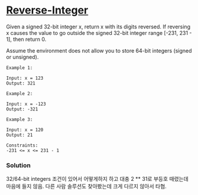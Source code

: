 # [Reverse-Integer](https://leetcode.com/problems/reverse-integer/)

Given a signed 32-bit integer x, return x with its digits reversed. If reversing x causes the value to go outside the signed 32-bit integer range [-231, 231 - 1], then return 0.

Assume the environment does not allow you to store 64-bit integers (signed or unsigned).

```
Example 1:

Input: x = 123
Output: 321
``` 

```
Example 2:

Input: x = -123
Output: -321
```

```
Example 3:

Input: x = 120
Output: 21
```
 

```
Constraints:
-231 <= x <= 231 - 1
```

### Solution

32/64-bit integers 조건이 있어서 어떻게하지 하고 대충 2 ** 31로 부등호 때렸는데 마음에 들지 않음. 다른 사람 솔루션도 찾아봤는데 크게 다르지 않아서 타협.
